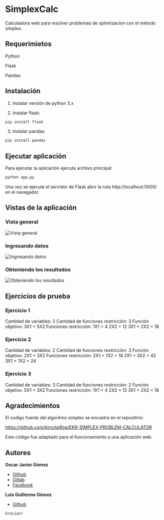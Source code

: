 # SimplexCalc
Calculadora web para resolver problemas de optimización con el método simplex.

## Requerimietos
Python

Flask

Pandas

## Instalación

1. Instalar versión de python 3.x

2. Instalar flask:
```python
pip install flask
```

3. Instalar pandas:
```python
pip install pandas
```

## Ejecutar aplicación
Para ejecutar la aplicación ejecute archivo principal:
```python
python app.py
```
Una vez se ejecute el servidor de Flask abrir la ruta http://localhost:5000/ en el navegador. 

## Vistas de la aplicación
### Vista general
![Vista general](https://github.com/oscargithup2018/simplex/blob/master/screen_shots/general_view.jpg)

### Ingresando datos
![Ingresando datos](https://github.com/oscargithup2018/simplex/blob/master/screen_shots/data.jpg)

### Obteniendo los resultados
![Obteniendo los resultados](https://github.com/oscargithup2018/simplex/blob/master/screen_shots/optimal_solution.jpg)


## Ejercicios de prueba
### Ejercicio 1
Cantidad de variables: 2
Cantidad de funciones restricción: 3
Función objetivo: 3X1 + 5X2
Funciones restricción: 
1X1 = 4
2X2 = 12
3X1 + 2X2 = 18
 
### Ejercicio 2
Cantidad de variables: 2
Cantidad de funciones restricción: 3
Función objetivo: 2X1 + 3X2
Funciones restricción:
2X1 + 1X2 = 18
2X1 + 3X2 = 42
3X1 + 1X2 = 24
 
### Ejercicio 3
Cantidad de variables: 3
Cantidad de funciones restricción: 2
Función objetivo: 5X1 + 3X2
Funciones restricción: 1X1 = 4
2X2 = 12
3X1 + 2X2 = 18 


## Agradecimientos
El codigo fuente del algoritmo simplex se encuetra en el repositirio:

https://github.com/kimutaiRop/EKR-SIMPLEX-PROBLEM-CALCULATOR

Este código fue adaptado para el funcionamiento a una aplicación web.



## Autores

**Oscar Javier Gómez**  
- [Github](https://github.com/oscargithup2018)
- [Gitlab](https://gitlab.com/oscarjaviergosa)
- [Facebook](https://web.facebook.com/oscarjavier.gomezsanchez.3)

**Luis Guillermo Gómez**  
- [Github](https://github.com/luisgomez29)


```
Gracias!
```
